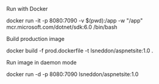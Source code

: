 Run with Docker  

docker run -it -p 8080:7090 -v $(pwd):/app -w "/app" mcr.microsoft.com/dotnet/sdk:6.0 /bin/bash

Build production image

docker build -f prod.dockerfile -t lsneddon/aspnetsite:1.0 .

Run image in daemon mode

docker run -d -p 8080:7090 lsneddon/aspnetsite:1.0